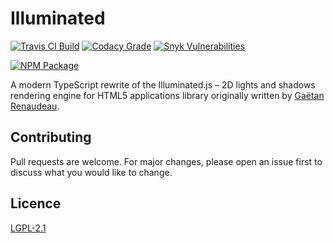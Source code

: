 # Illuminated

[![Travis CI Build](https://img.shields.io/travis/com/lemueldls/illuminated?style=flat-square)](https://travis-ci.com/github/lemueldls/illuminated)
[![Codacy Grade](https://img.shields.io/codacy/grade/2e67c452bb3a4e51a4d9d4b1dff471e2?logo=codacy&style=flat-square)](https://www.codacy.com/manual/lemueldls/illuminated)
[![Snyk Vulnerabilities](https://img.shields.io/snyk/vulnerabilities/npm/illuminated?logo=snyk&style=flat-square)](https://snyk.io/test/github/lemueldls/illuminated)

[![NPM Package](https://nodei.co/npm/illuminated.png)](https://www.npmjs.com/package/illuminated)

A modern TypeScript rewrite of the Illuminated.js &ndash; 2D lights and shadows rendering engine for
HTML5 applications library originally written by [Gaëtan Renaudeau](https://github.com/gre).

## Contributing

Pull requests are welcome. For major changes, please open an issue first to discuss what you would
like to change.

## Licence

[LGPL-2.1](https://choosealicense.com/licenses/lgpl-2.1/)
